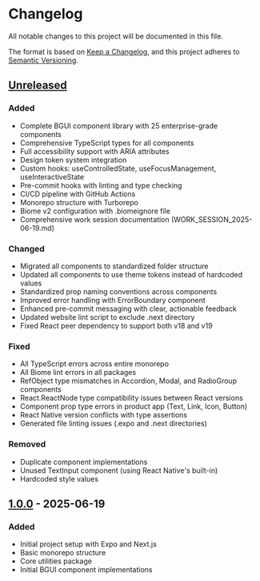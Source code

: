 # Changelog

All notable changes to this project will be documented in this file.

The format is based on [Keep a Changelog](https://keepachangelog.com/en/1.0.0/),
and this project adheres to [Semantic Versioning](https://semver.org/spec/v2.0.0.html).

## [Unreleased]

### Added
- Complete BGUI component library with 25 enterprise-grade components
- Comprehensive TypeScript types for all components
- Full accessibility support with ARIA attributes
- Design token system integration
- Custom hooks: useControlledState, useFocusManagement, useInteractiveState
- Pre-commit hooks with linting and type checking
- CI/CD pipeline with GitHub Actions
- Monorepo structure with Turborepo
- Biome v2 configuration with .biomeignore file
- Comprehensive work session documentation (WORK_SESSION_2025-06-19.md)

### Changed
- Migrated all components to standardized folder structure
- Updated all components to use theme tokens instead of hardcoded values
- Standardized prop naming conventions across components
- Improved error handling with ErrorBoundary component
- Enhanced pre-commit messaging with clear, actionable feedback
- Updated website lint script to exclude .next directory
- Fixed React peer dependency to support both v18 and v19

### Fixed
- All TypeScript errors across entire monorepo
- All Biome lint errors in all packages
- RefObject type mismatches in Accordion, Modal, and RadioGroup components
- React.ReactNode type compatibility issues between React versions
- Component prop type errors in product app (Text, Link, Icon, Button)
- React Native version conflicts with type assertions
- Generated file linting issues (.expo and .next directories)

### Removed
- Duplicate component implementations
- Unused TextInput component (using React Native's built-in)
- Hardcoded style values

## [1.0.0] - 2025-06-19

### Added
- Initial project setup with Expo and Next.js
- Basic monorepo structure
- Core utilities package
- Initial BGUI component implementations

[Unreleased]: https://github.com/braingame-com/braingame/compare/v1.0.0...HEAD
[1.0.0]: https://github.com/braingame-com/braingame/releases/tag/v1.0.0